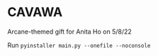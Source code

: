 # CAVAWA
Arcane-themed gift for Anita Ho on 5/8/22

Run `pyinstaller main.py --onefile --noconsole`
